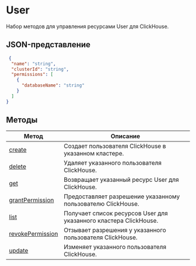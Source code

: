 # User
Набор методов для управления ресурсами User для ClickHouse.
## JSON-представление
```json 
 {
  "name": "string",
  "clusterId": "string",
  "permissions": [
    {
      "databaseName": "string"
    }
  ]
}
```

## Методы
Метод | Описание
--- | ---
[create](create.md) | Создает пользователя ClickHouse в указанном кластере.
[delete](delete.md) | Удаляет указанного пользователя ClickHouse.
[get](get.md) | Возвращает указанный ресурс User для ClickHouse.
[grantPermission](grantPermission.md) | Предоставляет разрешение указанному пользователю ClickHouse.
[list](list.md) | Получает список ресурсов User для указанного кластера ClickHouse.
[revokePermission](revokePermission.md) | Отзывает разрешения у указанного пользователя ClickHouse.
[update](update.md) | Изменяет указанного пользователя ClickHouse.